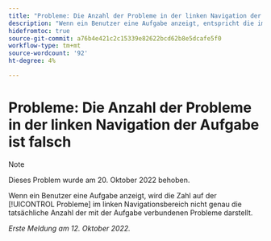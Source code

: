 ```yaml
---
title: "Probleme: Die Anzahl der Probleme in der linken Navigation der Aufgabe ist falsch."
description: "Wenn ein Benutzer eine Aufgabe anzeigt, entspricht die im Abschnitt Probleme im linken Navigationsbereich angezeigte Zahl nicht genau der tatsächlichen Anzahl der mit der Aufgabe verbundenen Probleme."
hidefromtoc: true
source-git-commit: a76b4e421c2c15339e82622bcd62b8e5dcafe5f0
workflow-type: tm+mt
source-wordcount: '92'
ht-degree: 4%

---
```



# Probleme: Die Anzahl der Probleme in der linken Navigation der Aufgabe ist falsch

>[!NOTE]
>
>Dieses Problem wurde am 20. Oktober 2022 behoben.

Wenn ein Benutzer eine Aufgabe anzeigt, wird die Zahl auf der [!UICONTROL Probleme] im linken Navigationsbereich nicht genau die tatsächliche Anzahl der mit der Aufgabe verbundenen Probleme darstellt.

_Erste Meldung am 12. Oktober 2022._

